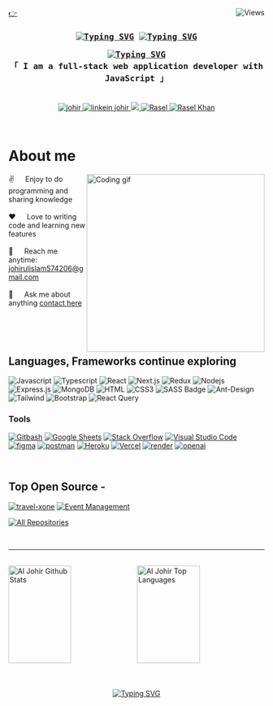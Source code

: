 <!-- <h2 align="center">
  Welcome to Al Zinan World!
  <img src="https://media.giphy.com/media/hvRJCLFzcasrR4ia7z/giphy.gif" width="28">
</h2> -->

<!-- <p align="center">
  <a href="https://github.com/alsiam"><img src="https://readme-typing-svg.herokuapp.com/?lines=Self%20Taught%20Programmer;Front%20End%20Developer;1.5%2B%20years%20of%20coding%20experience;Always%20learning%20new%20things&center=true&width=380&height=45"></a>
</p> -->

<a href="https://www.linkedin.com/in/johirul-islam99/"><img align="right" alt="Views" title="GitHub profile views" src="https://komarev.com/ghpvc/?username=al-zinan&label=Profile%20Views&color=red&style=for-the-badge"/></a>

[👉](https://al-zinan.vercel.app/)

<!-- Intro  -->
<h3 align="center">
        <samp> <a href="https://git.io/typing-svg"><img src="https://readme-typing-svg.demolab.com?font=Fira+Code&weight=700&size=16&duration=3000&pause=70000&color=FFFFFF&center=true&width=120&height=23&lines=%3E+Hey+There!%2C" alt="Typing SVG" /></a>
        <a href="https://git.io/typing-svg"><img src="https://readme-typing-svg.demolab.com?font=Fira+Code&weight=700&size=16&duration=3000&pause=3000&color=FE428E&center=true&width=189&height=23&lines=I'm+Johirul+Islam.;+I'm+from++Bangladesh.+" alt="Typing SVG" /></a>
        </samp>
        <p align="center"> 
  <samp>
    <a href="https://git.io/typing-svg"><img src="https://readme-typing-svg.demolab.com?font=Fira+Code&weight=500&size=11&duration=3000&pause=70000&color=2F81F7&center=true&width=240&height=15&lines=++++2+years+coding+Experience.+%E3%80%8D" alt="Typing SVG" /></a>
    <br>
    「 I am a full-stack web application developer with <b>JavaScript</b> 」 
    <br>
    <br>
  </samp>
</p>
</h4>

<p align="center">
 <a href="https://johir-portfolio.web.app/" target="blank">
  <img src="https://img.shields.io/badge/Website-DC143C?style=for-the-badge&logo=medium&logoColor=white" alt="johir" />
 </a>
 <a href="https://www.linkedin.com/in/johirul-islam99/" target="_blank">
  <img src="https://img.shields.io/badge/LinkedIn-0077B5?style=for-the-badge&logo=linkedin&logoColor=white" alt="linkein johir"/>
 </a>
 <!-- <a href="https://dev.to/alsiam" target="_blank">
  <img src="https://img.shields.io/badge/dev.to-0A0A0A?style=for-the-badge&logo=dev.to&logoColor=white" alt="alsiam" />
 </a> -->
 <a href="https://twitter.com/Masti50678584" target="_blank">
  <img src="https://img.shields.io/badge/Twitter-1DA1F2?style=for-the-badge&logo=twitter&logoColor=white" />
 </a>
 <a href="https://www.instagram.com/mr.raselkhan100/" target="_blank">
  <img src="https://img.shields.io/badge/Instagram-fe4164?style=for-the-badge&logo=instagram&logoColor=white" alt="Rasel" />
 </a> 
 <a href="https://www.facebook.com/rasel2023boss" target="_blank">
  <img src="https://img.shields.io/badge/Facebook-20BEFF?&style=for-the-badge&logo=facebook&logoColor=white" alt="Rasel Khan"  />
  </a> 
</p>
<br />

<!-- About Section -->

# About me

<p>
 <img align="right" width="350" src="https://media.tenor.com/NOYF3f82b_gAAAAC/programmer.gif" alt="Coding gif" />
  
 ✌️ &emsp; Enjoy to do programming and sharing knowledge <br/><br/>
 ❤️ &emsp; Love to writing code and learning new features<br/><br/>
 📧 &emsp; Reach me anytime: johirulislam574206@gmail.com<br/><br/>
 💬 &emsp; Ask me about anything [contact here](https://johir-portfolio.web.app/contact)

</p>

<br/>
<br/>
<br/>

## Languages, Frameworks continue exploring

![Javascript](https://img.shields.io/badge/Javascript-F0DB4F?style=for-the-badge&labelColor=black&logo=javascript&logoColor=F0DB4F)
![Typescript](https://img.shields.io/badge/Typescript-007acc?style=for-the-badge&labelColor=black&logo=typescript&logoColor=007acc)
![React](https://img.shields.io/badge/-React-61DBFB?style=for-the-badge&labelColor=black&logo=react&logoColor=61DBFB)
![Next.js](https://img.shields.io/badge/next.js-000000?style=for-the-badge&logo=nextdotjs&logoColor=white)
![Redux](https://img.shields.io/badge/Redux-593D88?style=for-the-badge&logo=redux&logoColor=white)
![Nodejs](https://img.shields.io/badge/Nodejs-3C873A?style=for-the-badge&labelColor=black&logo=node.js&logoColor=3C873A)
![Express.js](https://img.shields.io/badge/Express.js-000000?style=for-the-badge&logo=express&logoColor=white)
![MongoDB](https://img.shields.io/badge/MongoDB-4EA94B?style=for-the-badge&logo=mongodb&logoColor=white)
![HTML](https://img.shields.io/badge/HTML5-E34F26?style=for-the-badge&logo=html5&logoColor=white)
![CSS3](https://img.shields.io/badge/CSS3-1572B6?style=for-the-badge&logo=css3&logoColor=white)
![SASS Badge](https://img.shields.io/badge/Sass-CC6699?style=for-the-badge&logo=sass&logoColor=white)
![Ant-Design](https://img.shields.io/badge/AntDesign-0170FE?style=for-the-badge&logo=antdesign&logoColor=white)
![Tailwind](https://img.shields.io/badge/Tailwind_CSS-092749?style=for-the-badge&logo=tailwindcss&logoColor=06B6D4&labelColor=000000)
![Bootstrap](https://img.shields.io/badge/Bootstrap-563D7C?style=for-the-badge&logo=bootstrap&logoColor=white)
![React Query](https://img.shields.io/badge/-React_Query-FF4154?style=for-the-badge&logo=react%20query&logoColor=white)


### Tools

<a href="#"><img alt="Gitbash" src="https://img.shields.io/badge/Gitbash-DD1100.svg?logo=github&logoColor=white"></a>
<a href="#"><img alt="Google Sheets" src="https://img.shields.io/badge/Google%20Sheets-34A853.svg?logo=google%20sheets&logoColor=white"></a>
<a href="#"><img alt="Stack Overflow" src="https://img.shields.io/badge/-Stack%20Overflow-FE7A16?logo=stack-overflow&logoColor=white"></a>
<a href="#"><img alt="Visual Studio Code" src="https://img.shields.io/badge/Visual%20Studio%20Code-0078d7.svg?logo=visual-studio-code&logoColor=white"></a>
<a href="#"><img alt="figma" src="https://img.shields.io/badge/Figma-purple.svg?logo=figma"></a>
<a href="#"><img alt="postman" src="https://img.shields.io/badge/Postman-orange.svg?logo=postman&logoColor=red"></a>
<a href="#"><img alt="Heroku" src="https://img.shields.io/badge/Heroku-430098.svg?logo=heroku&logoColor=white"></a>
<a href="#"><img alt="Vercel" src="https://img.shields.io/badge/Vercel-000000.svg?logo=vercel&logoColor=white"></a>
<a href="#"><img alt="render" src="https://img.shields.io/badge/Render-grey.svg?logo=render"></a>
<a href="#"><img alt="openai" src="https://img.shields.io/badge/OpenAI-blue.svg?logo=openai"></a>

<br/>

## Top Open Source -

[![travel-xone](https://github-readme-stats.vercel.app/api/pin/?username=alsiam&repo=web-projects&border_color=7F3FBF&bg_color=0D1117&title_color=C9D1D9&text_color=8B949E&icon_color=7F3FBF)](https://github.com/Johirul-islam-6/travel-xone-client.git)
[![Event Management](https://github-readme-stats.vercel.app/api/pin/?username=alsiam&repo=al-folio&border_color=7F3FBF&bg_color=0D1117&title_color=C9D1D9&text_color=8B949E&icon_color=7F3FBF)](https://github.com/Johirul-islam-6/event-management-client.git)
<br/>

<p align="left">
  <a href="https://github.com/Johirul-islam-6?tab=repositories" target="_blank"><img alt="All Repositories" title="All Repositories" src="https://img.shields.io/badge/-All%20Repos-2962FF?style=for-the-badge&logo=koding&logoColor=white"/></a>
</p>

<br/>
<hr/>
<br/>

<a> 
    <a href="https://github.com/Johirul-islam-6"><img alt="Al Johir Github Stats" src="https://github-readme-streak-stats.herokuapp.com/?user=alsiam&theme=radical&border=7F3FBF&background=0D1117" height="192px" width="49.5%"/></a>
  <a href="https://github.com/Johirul-islam-6"><img alt="Al Johir Top Languages" src="https://denvercoder1-github-readme-stats.vercel.app/api/top-langs/?username=alsiam&langs_count=8&layout=compact&theme=react&border_color=7F3FBF&bg_color=0D1117&title_color=F85D7F&icon_color=F8D866" height="192px" width="49.5%"/></a>
  <br/>
</a>
 <br/> <br/> 
<p align="center">
  <a href="https://git.io/typing-svg"><img src="https://readme-typing-svg.demolab.com?font=Fira+Code&weight=500&size=16&duration=3000&pause=10000&color=F72CE5&center=true&width=240&height=22&lines=Thake+you+Sir+%F0%9F%A5%B0+%E3%80%8D" alt="Typing SVG" /></a>
</p>
<br/>

